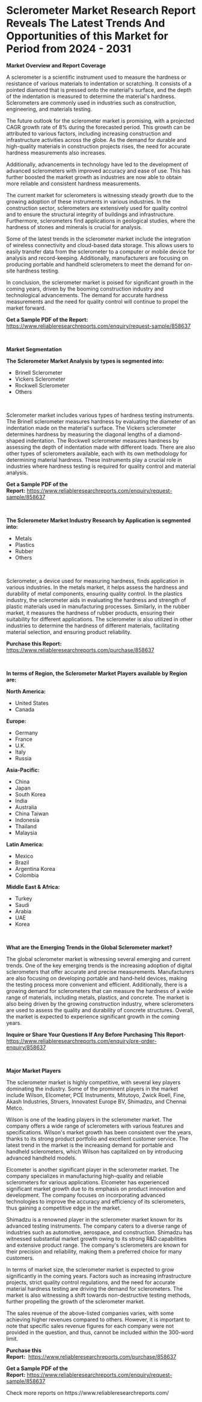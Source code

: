 <p><h1>Sclerometer Market Research Report Reveals The Latest Trends And Opportunities of this Market for Period from 2024 - 2031</h1></p><p><strong>Market Overview and Report Coverage</strong></p>
<p><p>A sclerometer is a scientific instrument used to measure the hardness or resistance of various materials to indentation or scratching. It consists of a pointed diamond that is pressed onto the material's surface, and the depth of the indentation is measured to determine the material's hardness. Sclerometers are commonly used in industries such as construction, engineering, and materials testing.</p><p>The future outlook for the sclerometer market is promising, with a projected CAGR growth rate of 8% during the forecasted period. This growth can be attributed to various factors, including increasing construction and infrastructure activities across the globe. As the demand for durable and high-quality materials in construction projects rises, the need for accurate hardness measurements also increases.</p><p>Additionally, advancements in technology have led to the development of advanced sclerometers with improved accuracy and ease of use. This has further boosted the market growth as industries are now able to obtain more reliable and consistent hardness measurements.</p><p>The current market for sclerometers is witnessing steady growth due to the growing adoption of these instruments in various industries. In the construction sector, sclerometers are extensively used for quality control and to ensure the structural integrity of buildings and infrastructure. Furthermore, sclerometers find applications in geological studies, where the hardness of stones and minerals is crucial for analysis.</p><p>Some of the latest trends in the sclerometer market include the integration of wireless connectivity and cloud-based data storage. This allows users to easily transfer data from the sclerometer to a computer or mobile device for analysis and record-keeping. Additionally, manufacturers are focusing on producing portable and handheld sclerometers to meet the demand for on-site hardness testing.</p><p>In conclusion, the sclerometer market is poised for significant growth in the coming years, driven by the booming construction industry and technological advancements. The demand for accurate hardness measurements and the need for quality control will continue to propel the market forward.</p></p>
<p><strong>Get a Sample PDF of the Report:</strong> <a href="https://www.reliableresearchreports.com/enquiry/request-sample/858637">https://www.reliableresearchreports.com/enquiry/request-sample/858637</a></p>
<p>&nbsp;</p>
<p><strong>Market Segmentation</strong></p>
<p><strong>The Sclerometer Market Analysis by types is segmented into:</strong></p>
<p><ul><li>Brinell Sclerometer</li><li>Vickers Sclerometer</li><li>Rockwell Sclerometer</li><li>Others</li></ul></p>
<p>&nbsp;</p>
<p><p>Sclerometer market includes various types of hardness testing instruments. The Brinell sclerometer measures hardness by evaluating the diameter of an indentation made on the material's surface. The Vickers sclerometer determines hardness by measuring the diagonal lengths of a diamond-shaped indentation. The Rockwell sclerometer measures hardness by assessing the depth of indentation made with different loads. There are also other types of sclerometers available, each with its own methodology for determining material hardness. These instruments play a crucial role in industries where hardness testing is required for quality control and material analysis.</p></p>
<p><strong>Get a Sample PDF of the Report:</strong>&nbsp;<a href="https://www.reliableresearchreports.com/enquiry/request-sample/858637">https://www.reliableresearchreports.com/enquiry/request-sample/858637</a></p>
<p>&nbsp;</p>
<p><strong>The Sclerometer Market Industry Research by Application is segmented into:</strong></p>
<p><ul><li>Metals</li><li>Plastics</li><li>Rubber</li><li>Others</li></ul></p>
<p>&nbsp;</p>
<p><p>Sclerometer, a device used for measuring hardness, finds application in various industries. In the metals market, it helps assess the hardness and durability of metal components, ensuring quality control. In the plastics industry, the sclerometer aids in evaluating the hardness and strength of plastic materials used in manufacturing processes. Similarly, in the rubber market, it measures the hardness of rubber products, ensuring their suitability for different applications. The sclerometer is also utilized in other industries to determine the hardness of different materials, facilitating material selection, and ensuring product reliability.</p></p>
<p><strong>Purchase this Report:</strong>&nbsp; <a href="https://www.reliableresearchreports.com/purchase/858637">https://www.reliableresearchreports.com/purchase/858637</a></p>
<p>&nbsp;</p>
<p><strong>In terms of Region, the Sclerometer Market Players available by Region are:</strong></p>
<p>
    <p> <strong> North America: </strong>
        <ul>
            <li>United States</li>
            <li>Canada</li>
        </ul>
        </p> 
    <p> <strong> Europe: </strong>
        <ul>
            <li>Germany</li>
            <li>France</li>
            <li>U.K.</li>
            <li>Italy</li>
            <li>Russia</li>
        </ul>
        </p> 
    <p> <strong> Asia-Pacific: </strong>
        <ul>
            <li>China</li>
            <li>Japan</li>
            <li>South Korea</li>
            <li>India</li>
            <li>Australia</li>
            <li>China Taiwan</li>
            <li>Indonesia</li>
            <li>Thailand</li>
            <li>Malaysia</li>
        </ul>
        </p> 
    <p> <strong> Latin America: </strong>
        <ul>
            <li>Mexico</li>
            <li>Brazil</li>
            <li>Argentina Korea</li>
            <li>Colombia</li>
        </ul>
        </p> 
    <p> <strong> Middle East & Africa: </strong>
        <ul>
            <li>Turkey</li>
            <li>Saudi</li>
            <li>Arabia</li>
            <li>UAE</li>
            <li>Korea</li>
        </ul>
    </p>
    </p>
<p>&nbsp;</p>
<p><strong>What are the Emerging Trends in the Global Sclerometer market?</strong></p>
<p><p>The global sclerometer market is witnessing several emerging and current trends. One of the key emerging trends is the increasing adoption of digital sclerometers that offer accurate and precise measurements. Manufacturers are also focusing on developing portable and hand-held devices, making the testing process more convenient and efficient. Additionally, there is a growing demand for sclerometers that can measure the hardness of a wide range of materials, including metals, plastics, and concrete. The market is also being driven by the growing construction industry, where sclerometers are used to assess the quality and durability of concrete structures. Overall, the market is expected to experience significant growth in the coming years.</p></p>
<p><strong>Inquire or Share Your Questions If Any Before Purchasing This Report</strong>- <a href="https://www.reliableresearchreports.com/enquiry/pre-order-enquiry/858637">https://www.reliableresearchreports.com/enquiry/pre-order-enquiry/858637</a></p>
<p>&nbsp;</p>
<p><strong>Major Market Players</strong></p>
<p><p>The sclerometer market is highly competitive, with several key players dominating the industry. Some of the prominent players in the market include Wilson, Elcometer, PCE Instruments, Mitutoyo, Zwick Roell, Fine, Akash Industries, Struers, Innovatest Europe BV, Shimadzu, and Chennai Metco.</p><p>Wilson is one of the leading players in the sclerometer market. The company offers a wide range of sclerometers with various features and specifications. Wilson's market growth has been consistent over the years, thanks to its strong product portfolio and excellent customer service. The latest trend in the market is the increasing demand for portable and handheld sclerometers, which Wilson has capitalized on by introducing advanced handheld models.</p><p>Elcometer is another significant player in the sclerometer market. The company specializes in manufacturing high-quality and reliable sclerometers for various applications. Elcometer has experienced significant market growth due to its emphasis on product innovation and development. The company focuses on incorporating advanced technologies to improve the accuracy and efficiency of its sclerometers, thus gaining a competitive edge in the market.</p><p>Shimadzu is a renowned player in the sclerometer market known for its advanced testing instruments. The company caters to a diverse range of industries such as automotive, aerospace, and construction. Shimadzu has witnessed substantial market growth owing to its strong R&D capabilities and extensive product range. The company's sclerometers are known for their precision and reliability, making them a preferred choice for many customers.</p><p>In terms of market size, the sclerometer market is expected to grow significantly in the coming years. Factors such as increasing infrastructure projects, strict quality control regulations, and the need for accurate material hardness testing are driving the demand for sclerometers. The market is also witnessing a shift towards non-destructive testing methods, further propelling the growth of the sclerometer market.</p><p>The sales revenue of the above-listed companies varies, with some achieving higher revenues compared to others. However, it is important to note that specific sales revenue figures for each company were not provided in the question, and thus, cannot be included within the 300-word limit.</p></p>
<p><strong>Purchase this Report:</strong>&nbsp;&nbsp;<a href="https://www.reliableresearchreports.com/purchase/858637">https://www.reliableresearchreports.com/purchase/858637</a></p>
<p></p>
<p><strong>Get a Sample PDF of the Report:</strong>&nbsp;<a href="https://www.reliableresearchreports.com/enquiry/request-sample/858637">https://www.reliableresearchreports.com/enquiry/request-sample/858637</a></p>
<p>Check more reports on https://www.reliableresearchreports.com/</p>